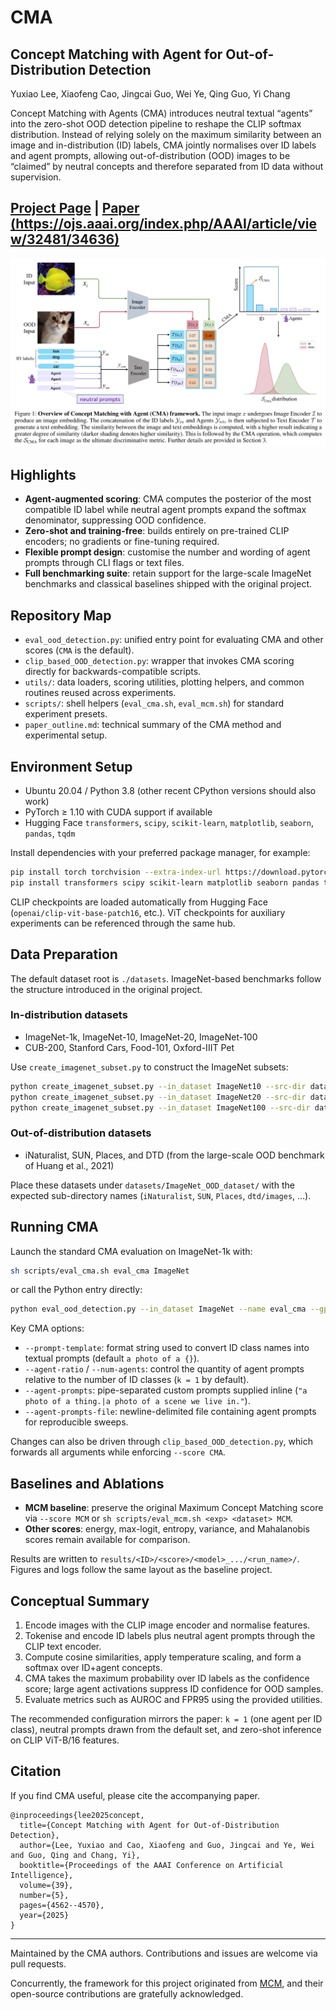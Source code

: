 # CMA

## Concept Matching with Agent for Out-of-Distribution Detection

Yuxiao Lee, Xiaofeng Cao, Jingcai Guo, Wei Ye, Qing Guo, Yi Chang

Concept Matching with Agents (CMA) introduces neutral textual “agents” into the zero-shot OOD detection pipeline to reshape the CLIP softmax distribution. Instead of relying solely on the maximum similarity between an image and in-distribution (ID) labels, CMA jointly normalises over ID labels and agent prompts, allowing out-of-distribution (OOD) images to be “claimed” by neutral concepts and therefore separated from ID data without supervision. 

## [Project Page](https://github.com/yuxiaoLeeMarks/CMA) | [Paper (https://ojs.aaai.org/index.php/AAAI/article/view/32481/34636)]()

![overview](images/CMA_overview.png)

## Highlights

- **Agent-augmented scoring**: CMA computes the posterior of the most compatible ID label while neutral agent prompts expand the softmax denominator, suppressing OOD confidence.
- **Zero-shot and training-free**: builds entirely on pre-trained CLIP encoders; no gradients or fine-tuning required.
- **Flexible prompt design**: customise the number and wording of agent prompts through CLI flags or text files.
- **Full benchmarking suite**: retain support for the large-scale ImageNet benchmarks and classical baselines shipped with the original project.

## Repository Map

- `eval_ood_detection.py`: unified entry point for evaluating CMA and other scores (`CMA` is the default).
- `clip_based_OOD_detection.py`: wrapper that invokes CMA scoring directly for backwards-compatible scripts.
- `utils/`: data loaders, scoring utilities, plotting helpers, and common routines reused across experiments.
- `scripts/`: shell helpers (`eval_cma.sh`, `eval_mcm.sh`) for standard experiment presets.
- `paper_outline.md`: technical summary of the CMA method and experimental setup.

## Environment Setup

- Ubuntu 20.04 / Python 3.8 (other recent CPython versions should also work)
- PyTorch ≥ 1.10 with CUDA support if available
- Hugging Face `transformers`, `scipy`, `scikit-learn`, `matplotlib`, `seaborn`, `pandas`, `tqdm`

Install dependencies with your preferred package manager, for example:

```bash
pip install torch torchvision --extra-index-url https://download.pytorch.org/whl/cu118  # adjust CUDA tag if needed
pip install transformers scipy scikit-learn matplotlib seaborn pandas tqdm
```

CLIP checkpoints are loaded automatically from Hugging Face (`openai/clip-vit-base-patch16`, etc.). ViT checkpoints for auxiliary experiments can be referenced through the same hub.

## Data Preparation

The default dataset root is `./datasets`. ImageNet-based benchmarks follow the structure introduced in the original project.

### In-distribution datasets

- ImageNet-1k, ImageNet-10, ImageNet-20, ImageNet-100
- CUB-200, Stanford Cars, Food-101, Oxford-IIIT Pet

Use `create_imagenet_subset.py` to construct the ImageNet subsets:

```bash
python create_imagenet_subset.py --in_dataset ImageNet10 --src-dir datasets/ImageNet --dst-dir datasets
python create_imagenet_subset.py --in_dataset ImageNet20 --src-dir datasets/ImageNet --dst-dir datasets
python create_imagenet_subset.py --in_dataset ImageNet100 --src-dir datasets/ImageNet --dst-dir datasets
```

### Out-of-distribution datasets

- iNaturalist, SUN, Places, and DTD (from the large-scale OOD benchmark of Huang et al., 2021)

Place these datasets under `datasets/ImageNet_OOD_dataset/` with the expected sub-directory names (`iNaturalist`, `SUN`, `Places`, `dtd/images`, ...).

## Running CMA

Launch the standard CMA evaluation on ImageNet-1k with:

```bash
sh scripts/eval_cma.sh eval_cma ImageNet
```

or call the Python entry directly:

```bash
python eval_ood_detection.py --in_dataset ImageNet --name eval_cma --gpu 0
```

Key CMA options:

- `--prompt-template`: format string used to convert ID class names into textual prompts (default `a photo of a {}`).
- `--agent-ratio` / `--num-agents`: control the quantity of agent prompts relative to the number of ID classes (`k = 1` by default).
- `--agent-prompts`: pipe-separated custom prompts supplied inline (`"a photo of a thing.|a photo of a scene we live in."`).
- `--agent-prompts-file`: newline-delimited file containing agent prompts for reproducible sweeps.

Changes can also be driven through `clip_based_OOD_detection.py`, which forwards all arguments while enforcing `--score CMA`.

## Baselines and Ablations

- **MCM baseline**: preserve the original Maximum Concept Matching score via `--score MCM` or `sh scripts/eval_mcm.sh <exp> <dataset> MCM`.
- **Other scores**: energy, max-logit, entropy, variance, and Mahalanobis scores remain available for comparison.

Results are written to `results/<ID>/<score>/<model>_.../<run_name>/`. Figures and logs follow the same layout as the baseline project.

## Conceptual Summary

1. Encode images with the CLIP image encoder and normalise features.
2. Tokenise and encode ID labels plus neutral agent prompts through the CLIP text encoder.
3. Compute cosine similarities, apply temperature scaling, and form a softmax over ID+agent concepts.
4. CMA takes the maximum probability over ID labels as the confidence score; large agent activations suppress ID confidence for OOD samples.
5. Evaluate metrics such as AUROC and FPR95 using the provided utilities.

The recommended configuration mirrors the paper: `k = 1` (one agent per ID class), neutral prompts drawn from the default set, and zero-shot inference on CLIP ViT-B/16 features.

## Citation

If you find CMA useful, please cite the accompanying paper. 

```
@inproceedings{lee2025concept,
  title={Concept Matching with Agent for Out-of-Distribution Detection},
  author={Lee, Yuxiao and Cao, Xiaofeng and Guo, Jingcai and Ye, Wei and Guo, Qing and Chang, Yi},
  booktitle={Proceedings of the AAAI Conference on Artificial Intelligence},
  volume={39},
  number={5},
  pages={4562--4570},
  year={2025}
}
```

---

Maintained by the CMA authors. Contributions and issues are welcome via pull requests.

Concurrently, the framework for this project originated from [MCM](https://github.com/deeplearning-wisc/MCM/tree/main), and their open-source contributions are gratefully acknowledged.


